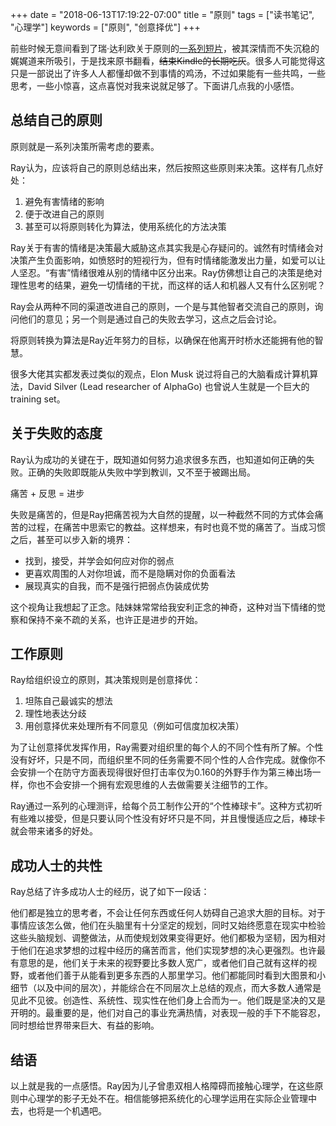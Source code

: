 +++
date = "2018-06-13T17:19:22-07:00"
title = "原则"
tags = ["读书笔记", "心理学"]
keywords = ["原则", "创意择优"]
+++

前些时候无意间看到了瑞·达利欧关于原则的[一系列短片](https://www.principles.com/principles-for-success/)，被其深情而不失沉稳的娓娓道来所吸引，于是找来原书翻看，~~结束Kindle的长期吃灰~~。很多人可能觉得这只是一部说出了许多人人都懂却做不到事情的鸡汤，不过如果能有一些共鸣，一些思考，一些小惊喜，这点喜悦对我来说就足够了。下面讲几点我的小感悟。

## 总结自己的原则

原则就是一系列决策所需考虑的要素。

Ray认为，应该将自己的原则总结出来，然后按照这些原则来决策。这样有几点好处：

1. 避免有害情绪的影响
2. 便于改进自己的原则
3. 甚至可以将原则转化为算法，使用系统化的方法决策

Ray关于有害的情绪是决策最大威胁这点其实我是心存疑问的。诚然有时情绪会对决策产生负面影响，如愤怒时的短视行为，但有时情绪能激发出力量，如爱可以让人坚忍。“有害”情绪很难从别的情绪中区分出来。Ray仿佛想让自己的决策是绝对理性思考的结果，避免一切情绪的干扰，而这样的话人和机器人又有什么区别呢？

Ray会从两种不同的渠道改进自己的原则，一个是与其他智者交流自己的原则，询问他们的意见；另一个则是通过自己的失败去学习，这点之后会讨论。

将原则转换为算法是Ray近年努力的目标，以确保在他离开时桥水还能拥有他的智慧。

很多大佬其实都发表过类似的观点，Elon Musk 说过将自己的大脑看成计算机算法，David Silver (Lead researcher of AlphaGo) 也曾说人生就是一个巨大的 training set。

## 关于失败的态度

Ray认为成功的关键在于，既知道如何努力追求很多东西，也知道如何正确的失败。正确的失败即既能从失败中学到教训，又不至于被踢出局。

痛苦 + 反思 = 进步

失败是痛苦的，但是Ray把痛苦视为大自然的提醒，以一种截然不同的方式体会痛苦的过程，在痛苦中思索它的教益。这样想来，有时也竟不觉的痛苦了。当成习惯之后，甚至可以步入新的境界：

- 找到，接受，并学会如何应对你的弱点
- 更喜欢周围的人对你坦诚，而不是隐瞒对你的负面看法
- 展现真实的自我，而不是强行把弱点伪装成优势

这个视角让我想起了正念。陆妹妹常常给我安利正念的神奇，这种对当下情绪的觉察和保持不亲不疏的关系，也许正是进步的开始。

## 工作原则

Ray给组织设立的原则，其决策规则是创意择优：

1. 坦陈自己最诚实的想法
2. 理性地表达分歧
3. 用创意择优来处理所有不同意见（例如可信度加权决策）

为了让创意择优发挥作用，Ray需要对组织里的每个人的不同个性有所了解。个性没有好坏，只是不同，而组织里不同的任务需要不同个性的人合作完成。就像你不会安排一个在防守方面表现得很好但打击率仅为0.160的外野手作为第三棒出场一样，你也不会安排一个拥有宏观思维的人去做需要关注细节的工作。

Ray通过一系列的心理测评，给每个员工制作公开的“个性棒球卡”。这种方式初听有些难以接受，但是只要认同个性没有好坏只是不同，并且慢慢适应之后，棒球卡就会带来诸多的好处。

## 成功人士的共性

Ray总结了许多成功人士的经历，说了如下一段话：

他们都是独立的思考者，不会让任何东西或任何人妨碍自己追求大胆的目标。对于事情应该怎么做，他们在头脑里有十分坚定的规划，同时又始终愿意在现实中检验这些头脑规划、调整做法，从而使规划效果变得更好。他们都极为坚韧，因为相对于他们在追求梦想的过程中经历的痛苦而言，他们实现梦想的决心更强烈。也许最有意思的是，他们关于未来的视野要比多数人宽广，或者他们自己就有这样的视野，或者他们善于从能看到更多东西的人那里学习。他们都能同时看到大图景和小细节（以及中间的层次），并能综合在不同层次上总结的观点，而大多数人通常是见此不见彼。创造性、系统性、现实性在他们身上合而为一。他们既是坚决的又是开明的。最重要的是，他们对自己的事业充满热情，对表现一般的手下不能容忍，同时想给世界带来巨大、有益的影响。

## 结语

以上就是我的一点感悟。Ray因为儿子曾患双相人格障碍而接触心理学，在这些原则中心理学的影子无处不在。相信能够把系统化的心理学运用在实际企业管理中去，也将是一个机遇吧。




